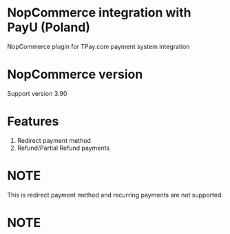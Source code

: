 # NopCommerce integration with PayU (Poland)
NopCommerce plugin for TPay.com payment system integration

# NopCommerce version
Support version 3.90

# Features
1. Redirect payment method
2. Refund/Partial Refund payments

# NOTE
This is redirect payment method and recurring payments are not supported.

# NOTE




